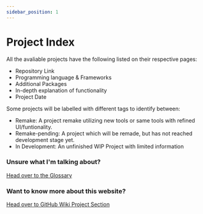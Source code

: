 ```yaml
---
sidebar_position: 1
---
```


# Project Index

All the avaliable projects have the following listed on their respective pages:
  - Repository Link
  - Programming language & Frameworks
  - Additional Packages
  - In-depth explanation of functionality
  - Project Date

Some projects will be labelled with different tags to identify between:
  - Remake: A project remake utilizing new tools or same tools with refined UI/funtionality.
  - Remake-pending: A project which will be remade, but has not reached development stage yet.
  - In Development: An unfinished WIP Project with limited information

### Unsure what I'm talking about?

[Head over to the Glossary](glossary.md)

### Want to know more about this website?

[Head over to GitHub Wiki Project Section](/project-wiki/Introduction.md)

